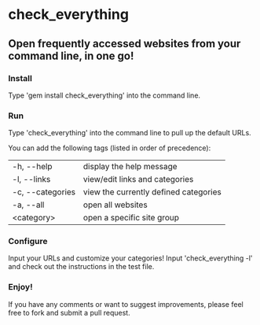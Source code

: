 # check_everything

## Open frequently accessed websites from your command line, in one go!

### Install

Type 'gem install check_everything' into the command line.

### Run

Type 'check_everything' into the command line to pull up the default URLs.

You can add the following tags (listed in order of precedence):

|    |     |
|-----|-----|
|  \-h, \-\-help         | display the help message             |
|  \-l, \-\-links        | view/edit links and categories       |
|  \-c, \-\-categories  | view the currently defined categories|
|  \-a, \-\-all          | open all websites                    |
|  &#60;category&#62;           | open a specific site group           |


### Configure

Input your URLs and customize your categories! Input 'check_everything -l' and
check out the instructions in the test file.

### Enjoy!

If you have any comments or want to suggest improvements, please feel free to fork
and submit a pull request.